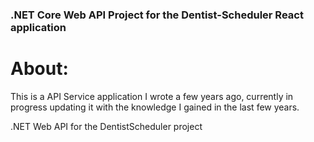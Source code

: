 ### .NET Core Web API Project for the Dentist-Scheduler React application

# About:
This is a API Service application I wrote a few years ago, currently in progress updating it with the knowledge I gained in the last few years.


.NET Web API for the DentistScheduler project